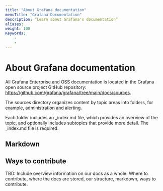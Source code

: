 ```yaml
---
title: "About Grafana documentation"
menuTitle: "Grafana Documentation"
description: “Learn about Grafana's documentation”
aliases:
weight: 100
Keywords:
    -
    -
---
```


# About Grafana documentation

All Grafana Enterprise and OSS documentation is located in the Grafana open source project GitHub repository: https://github.com/grafana/grafana/tree/main/docs/sources.

The sources directory organizes content by topic areas into folders, for example, administration and alerting.

Each folder includes an _index.md file, which provides an overview of the topic, and optionally includes subtopics that provide more detail.
The _index.md file is required.

## Markdown

## Ways to contribute



TBD: Include overview information on our docs as a whole. Where to contribute, where the docs are stored, our structure, markdown, ways to contribute.
